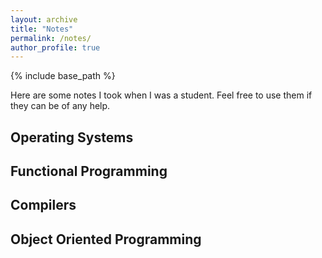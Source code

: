 ```yaml
---
layout: archive
title: "Notes"
permalink: /notes/
author_profile: true
---
```


{% include base_path %}

Here are some notes I took when I was a student. Feel free to use them if they can be of any help.

## Operating Systems

## Functional Programming

## Compilers

## Object Oriented Programming